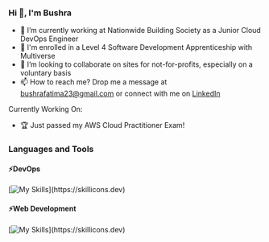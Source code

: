 ### Hi 👋, I'm Bushra 


- 🔭 I’m currently working at Nationwide Building Society as a Junior Cloud DevOps Engineer
- 🌱 I'm enrolled in a Level 4 Software Development Apprenticeship with Multiverse
- 💞️ I’m looking to collaborate on sites for not-for-profits, especially on a voluntary basis
- 📫 How to reach me? Drop me a message at bushrafatima23@gmail.com or connect with me on [LinkedIn](https://www.linkedin.com/in/bushrafatima1998/)

Currently Working On:

- 🏆 Just passed my AWS Cloud Practitioner Exam!

### Languages and Tools 
#### ⚡DevOps
[![My Skills](https://skillicons.dev/icons?i=aws,kubernetes,azure,terraform,docker,java,jenkins,mongodb,harness,)](https://skillicons.dev)
#### ⚡Web Development
[![My Skills](https://skillicons.dev/icons?i=js,html,css,react,nodejs,express,postgres,)](https://skillicons.dev)
